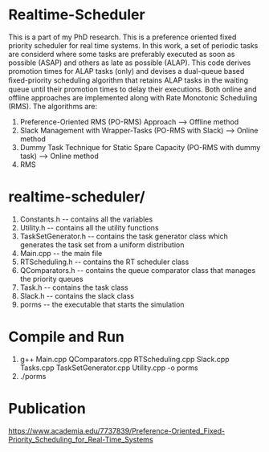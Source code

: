 # Realtime-Scheduler

This is a part of my PhD research. This is a preference oriented fixed priority scheduler for real time systems. In this work, a set of periodic tasks are considerd where some tasks are preferably executed as soon as possible (ASAP) and others as late as possible (ALAP). This code derives promotion times for ALAP tasks (only) and devises a dual-queue based ﬁxed-priority scheduling algorithm that retains ALAP tasks in the waiting queue until their promotion times to delay their executions. Both online and offline approaches are implemented along with Rate Monotonic Scheduling (RMS). The algorithms are:

1. Preference-Oriented RMS (PO-RMS) Approach --> Offline method
2. Slack Management with Wrapper-Tasks (PO-RMS with Slack) --> Online method
3. Dummy Task Technique for Static Spare Capacity (PO-RMS with dummy task) --> Online method
4. RMS

# realtime-scheduler/

1. Constants.h -- contains all the variables
2. Utility.h -- contains all the utility functions
3. TaskSetGenerator.h -- contains the task generator class which generates the task set from a uniform distribution
4. Main.cpp -- the main file
5. RTScheduling.h -- contains the RT scheduler class
6. QComparators.h -- contains the queue comparator class that manages the priority queues
7. Task.h -- contains the task class 
8. Slack.h -- contains the slack class
9. porms -- the executable that starts the simulation

# Compile and Run

1. g++ Main.cpp QComparators.cpp RTScheduling.cpp Slack.cpp Tasks.cpp TaskSetGenerator.cpp Utility.cpp -o porms
2. ./porms

# Publication

<https://www.academia.edu/7737839/Preference-Oriented_Fixed-Priority_Scheduling_for_Real-Time_Systems>
